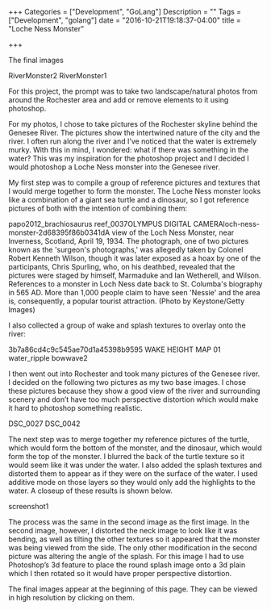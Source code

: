 +++
Categories = ["Development", "GoLang"]
Description = ""
Tags = ["Development", "golang"]
date = "2016-10-21T19:18:37-04:00"
title = "Loche Ness Monster"

+++

The final images

RiverMonster2 RiverMonster1

For this project, the prompt was to take two landscape/natural photos from around the Rochester area and add or remove elements to it using photoshop.

For my photos, I chose to take pictures of the Rochester skyline behind the Genesee River. The pictures show the intertwined nature of the city and the river. I often run along the river and I’ve noticed that the water is extremely murky. With this in mind, I wondered: what if there was something in the water? This was my inspiration for the photoshop project and I decided I would photoshop a Loche Ness monster into the Genesee river.

My first step was to compile a group of reference pictures and textures that I would merge together to form the monster. The Loche Ness monster looks like a combination of a giant sea turtle and a dinosaur, so I got reference pictures of both with the intention of combining them:

papo2012_brachiosaurus reef_0037OLYMPUS DIGITAL CAMERAloch-ness-monster-2d68395f86b0341dA view of the Loch Ness Monster, near Inverness, Scotland, April 19, 1934. The photograph, one of two pictures known as the 'surgeon's photographs,' was allegedly taken by Colonel Robert Kenneth Wilson, though it was later exposed as a hoax by one of the participants, Chris Spurling, who, on his deathbed, revealed that the pictures were staged by himself, Marmaduke and Ian Wetherell, and Wilson. References to a monster in Loch Ness date back to St. Columba's biography in 565 AD. More than 1,000 people claim to have seen 'Nessie' and the area is, consequently, a popular tourist attraction. (Photo by Keystone/Getty Images)

I also collected a group of wake and splash textures to overlay onto the river:

3b7a86cd4c9c545ae70d1a45398b9595 WAKE HEIGHT MAP 01 water_ripple bowwave2

I then went out into Rochester and took many pictures of the Genesee river. I decided on the following two pictures as my two base images. I chose these pictures because they show a good view of the river and surrounding scenery and don’t have too much perspective distortion which would make it hard to photoshop something realistic.

DSC_0027 DSC_0042

The next step was to merge together my reference pictures of the turtle, which would form the bottom of the monster, and the dinosaur, which would form the top of the monster. I blurred the back of the turtle texture so it would seem like it was under the water. I also added the splash textures and distorted them to appear as if they were on the surface of the water. I used additive mode on those layers so they would only add the highlights to the water. A closeup of these results is shown below.

screenshot1

The process was the same in the second image as the first image. In the second image, however, I distorted the neck image to look like it was bending, as well as tilting the other textures so it appeared that the monster was being viewed from the side. The only other modification in the second picture was altering the angle of the splash. For this image I had to use Photoshop’s 3d feature to place the round splash image onto a 3d plain which I then rotated so it would have proper perspective distortion.

The final images appear at the beginning of this page. They can be viewed in high resolution by clicking on them.